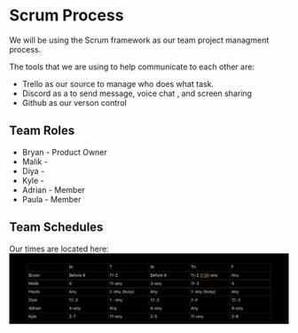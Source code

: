 # Scrum Process

We will be using the Scrum framework as our team project managment process.

The tools that we are using to help communicate to each other are: 
- Trello as our source to manage who does what task.
- Discord as a to send message, voice chat , and screen sharing 
- Github as our verson control

## Team Roles
- Bryan - Product Owner
- Malik - 
- Diya -
- Kyle - 
- Adrian - Member
- Paula - Member


## Team Schedules

Our times are located here: 
![image](./time.png)


